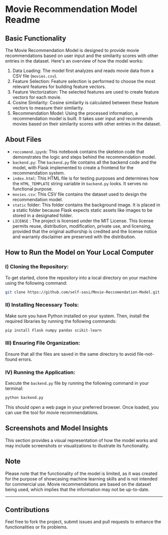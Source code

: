 # Movie Recommendation Model Readme

## Basic Functionality

The Movie Recommendation Model is designed to provide movie recommendations based on user input and the similarity scores with other entries in the dataset. Here's an overview of how the model works:

1. Data Loading: The model first analyzes and reads movie data from a CSV file (`movies.csv`).
2. Feature Selection: Feature selection is performed to choose the most relevant features for building feature vectors.
3. Feature Vectorization: The selected features are used to create feature vectors for each movie.
4. Cosine Similarity: Cosine similarity is calculated between these feature vectors to measure their similarity.
5. Recommendation Model: Using the processed information, a recommendation model is built. It takes user input and recommends movies based on their similarity scores with other entries in the dataset.

## About Files

- `reccomend.ipynb`: This notebook contains the skeleton code that demonstrates the logic and steps behind the recommendation model.
- `backend.py`: The `backend.py` file contains all the backend code and the model, with Flask implemented to create a frontend for the recommendation system.
- `index.html`: This HTML file is for testing purposes and determines how the `HTML_TEMPLATE` string variable in `backend.py` looks. It serves no functional purpose.
- `movies.csv`: This CSV file contains the dataset used to design the recommendation model.
- `static` folder: This folder contains the background image. It is placed in a static folder because Flask expects static assets like images to be stored in a designated folder.
- `LICENSE` : The project is licensed under the MIT License. This license permits reuse, distribution, modification, private use, and licensing, provided that the original authorship is credited and the license notice and warranty disclaimer are preserved with the distribution.

## How to Run the Model on Your Local Computer

### Ⅰ) Cloning the Repository:

To get started, clone the repository into a local directory on your machine using the following command:

```bash
git clone https://github.com/self-sasi/Movie-Reccomendation-Model.git
```

### Ⅱ) Installing Necessary Tools:

Make sure you have Python installed on your system. Then, install the required libraries by running the following commands:

```python
pip install Flask numpy pandas scikit-learn
```

### Ⅲ) Ensuring File Organization:

Ensure that all the files are saved in the same directory to avoid file-not-found errors.

### Ⅳ) Running the Application:

Execute the `backend.py` file by running the following command in your terminal:

```bash
python backend.py
```

This should open a web page in your preferred browser. Once loaded, you can use the tool for movie recommendations.

## Screenshots and Model Insights

This section provides a visual representation of how the model works and may include screenshots or visualizations to illustrate its functionality.

## Note

Please note that the functionality of the model is limited, as it was created for the purpose of showcasing machine learning skills and is not intended for commercial use. Movie recommendations are based on the dataset being used, which implies that the information may not be up-to-date.

---

## Contributions

Feel free to fork the project, submit issues and pull requests to enhance the functionalities or fix problems.
